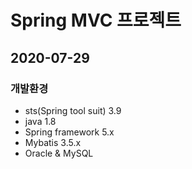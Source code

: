 # Spring MVC 프로젝트

## 2020-07-29

### 개발환경

* sts(Spring tool suit) 3.9
* java 1.8
* Spring framework 5.x
* Mybatis 3.5.x
* Oracle & MySQL